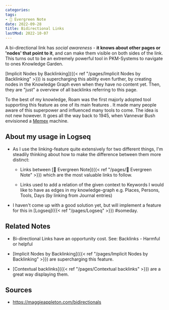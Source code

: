 ```yaml
---
categories:
tags:
- 🌳 Evergreen Note
date: 2022-09-28
title: Bidirectional Links
lastMod: 2022-10-07
---
```

A bi-directional link has *social awareness* - **it knows about other pages or 'nodes' that point to it**, and can make them visible on both sides of the link. This turns out to be an extremely powerful tool in PKM-Systems to navigate to ones Knowledge Garden.

[Implicit Nodes by Backlinking]({{< ref "/pages/Implicit Nodes by Backlinking" >}}) is supercharging this ability even further, by creating nodes in the Knowledge Graph even when they have no content yet. Then, they are "just" a overview of all backlinks referring to this page.

To the best of my knowledge, Roam was the first majorly adopted tool supporting this feature as one of its main features . It made many people aware of this superpower and influenced many tools to come. The idea is not new however. It goes all the way back to 1945, when Vannevar Bush envisioned a [Memex](https://en.wikipedia.org/wiki/Memex) machine.



## About my usage in Logseq

  + As I use the linking-feature quite extensively for two different things, I'm steadily thinking about how to make the difference between them more distinct:

    + Links between [🌳 Evergreen Note]({{< ref "/pages/🌳 Evergreen Note" >}}) which are the most valuable links to follow.

    + Links used to add a relation of the given context to Keywords I would like to have as edges in my knowledge-graph e.g. Places, Persons, Tools, Days (by linking from Journal entries)

  + I haven't  come up with a good solution yet, but will implement a feature for this in [Logseq]({{< ref "/pages/Logseq" >}}) #someday.

## Related Notes

  + Bi-directional Links have an opportunity cost. See: Backlinks -  Harmful or helpful

  + [Implicit Nodes by Backlinking]({{< ref "/pages/Implicit Nodes by Backlinking" >}}) are supercharging this feature.

  + [Contextual backlinks]({{< ref "/pages/Contextual backlinks" >}}) are a great way displaying them.

## Sources

  + https://maggieappleton.com/bidirectionals
